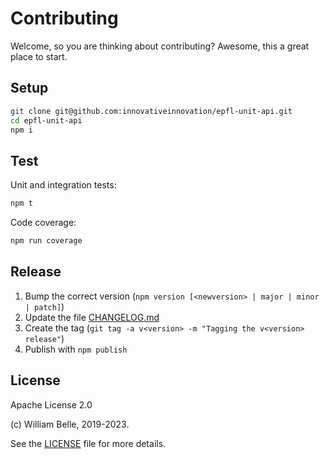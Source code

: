 Contributing
============

Welcome, so you are thinking about contributing?
Awesome, this a great place to start.

Setup
-----

```bash
git clone git@github.com:innovativeinnovation/epfl-unit-api.git
cd epfl-unit-api
npm i
```

Test
----

Unit and integration tests:

```bash
npm t
```

Code coverage:

```bash
npm run coverage
```

Release
-------

1. Bump the correct version (`npm version [<newversion> | major | minor | patch]`)
1. Update the file [CHANGELOG.md](CHANGELOG.md)
1. Create the tag (`git tag -a v<version> -m "Tagging the v<version> release"`)
1. Publish with `npm publish`

License
-------

Apache License 2.0

(c) William Belle, 2019-2023.

See the [LICENSE](LICENSE) file for more details.
